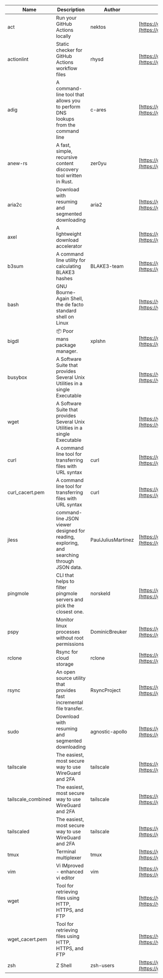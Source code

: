 | Name | Description | Author | WebURL | Repository | Stars | Version | Updated | Size | SHA256SUM | B3SUM | Source | Language | License |
| ---- | ----------- | ------ | ------ | ---------- | ----- | ------- | ------- | ---- | --- | ------|------ | -------- | ------- |
| act | Run your GitHub Actions locally | nektos | [https://github.com/nektos/act](https://github.com/nektos/act) | [https://github.com/nektos/act](https://github.com/nektos/act) | 52264 | v0.2.64 | 2024-07-11T14:29:34Z |  | e405ae63c997be75c9cfedd740ce1199330cc38ffee2f525220d15efcbd8aeee | fd4c957473851ebbb3da65314749318bbe5a639ccaa448e201c0c38f0a041877 | https://bin.ajam.dev/arm64_v8a_Android/act | Go | MIT License |
| actionlint | Static checker for GitHub Actions workflow files | rhysd | [https://github.com/rhysd/actionlint](https://github.com/rhysd/actionlint) | [https://github.com/rhysd/actionlint](https://github.com/rhysd/actionlint) | 2577 | v1.7.1 | 2024-07-02T09:12:41Z |  | 0a8c17b2b3208f327d5b0cd9c94910312f223f58905eba8a664f89bc28c493cd | cbab1cc80aaa8066aabb9d01534dc1d34cba475e6cb3679d520b8f98fbcb6d8e | https://bin.ajam.dev/arm64_v8a_Android/actionlint | Go | MIT License |
| adig | A command-line tool that allows you to perform DNS lookups from the command line | c-ares | [https://github.com/c-ares/c-ares](https://github.com/c-ares/c-ares) | [https://github.com/c-ares/c-ares](https://github.com/c-ares/c-ares) | 1806 | v1.32.1 | 2024-07-12T20:38:04Z |  | 8841875037cc939f1987e7533aa542c0dfadcfee5b85db6582f9bf05c2d2069d | 4e5b8e492df672c417323e49ee8d34e70c8af51b4b3b92f0403f9d05652d9994 | https://bin.ajam.dev/arm64_v8a_Android/adig | C | MIT License |
| anew-rs | A fast, simple, recursive content discovery tool written in Rust. | zer0yu | [https://github.com/zer0yu/anew](https://github.com/zer0yu/anew) | [https://github.com/zer0yu/anew](https://github.com/zer0yu/anew) | 12 | v0.1.0 | 2024-05-08T12:29:15Z |  | 4398ef8f62aaff8169bae9ee6c86e1ac35191b4f1bd5464ea7c95aec8c33598d | 41c00fbad0a78bebc8700edfbd5cec1b6c49f8b9d44ce39e5d17393a7ac5ae6d | https://bin.ajam.dev/arm64_v8a_Android/anew-rs | Rust | MIT License |
| aria2c | Download with resuming and segmented downloading | aria2 | [https://github.com/aria2/aria2](https://github.com/aria2/aria2) | [https://github.com/aria2/aria2](https://github.com/aria2/aria2) | 34201 | release-1.37.0 | 2024-06-30T12:47:39Z |  | 87fe9c669ca80a411364c3a3f94bbbc7ae4f0d06e7150d56f6fa63a8b9894fc5 | 1488402fda590685015d91cc25e08f424be59320f9162b15036447eab37eac2f | https://bin.ajam.dev/arm64_v8a_Android/aria2c | C++ | GNU General Public License v2.0 |
| axel | A lightweight download accelerator |  | [https://github.com/axel/axel](https://github.com/axel/axel) | [https://github.com/axel/axel](https://github.com/axel/axel) |  |  |  |  | 0fa350dce2be93e91a5502fdc97c3411811a00a1601cb65dc8a3bec906c00d04 | 9ac4517618a8c7f057ec37ad91424ee95ce15209319541501b09ac4b7fb533ee | https://bin.ajam.dev/arm64_v8a_Android/axel |  |  |
| b3sum | A command line utility for calculating BLAKE3 hashes | BLAKE3-team | [https://github.com/BLAKE3-team/BLAKE3](https://github.com/BLAKE3-team/BLAKE3) | [https://github.com/BLAKE3-team/BLAKE3](https://github.com/BLAKE3-team/BLAKE3) | 4939 | 1.5.2 | 2024-07-12T17:20:30Z |  | 244584dfb2f9a36e51ff1e85a31d2fd56c1085918e171346c91d7518552d4dca | 6dbae4bb2a7b853915867e345576bc8287cf89a5ccac85e23afc1e54164ee9b5 | https://bin.ajam.dev/arm64_v8a_Android/b3sum | Assembly | Apache License 2.0 |
| bash | GNU Bourne-Again Shell, the de facto standard shell on Linux |  | [https://www.bash.ws/](https://www.bash.ws/) | []() |  |  |  |  | e32e3771844a60684333e8365abaf29bd5725fe2ee57f91a8f18e4de2c42b588 | 0f549a7937ff3a6cb473e40f14ac4eb9927ccfe82e30f3d5b1a15d8e07833fbf | https://bin.ajam.dev/arm64_v8a_Android/bash |  |  |
| bigdl | 📦 Poor mans package manager. | xplshn | [https://github.com/xplshn/bigdl](https://github.com/xplshn/bigdl) | [https://github.com/xplshn/bigdl](https://github.com/xplshn/bigdl) | 8 | 1.6.9 | 2024-07-11T17:00:59Z |  | c5047fc6877fbcfff8d23f40fb31bf3fc996ddc9bda4a52d8184682d64c23271 | deff3968b1715730ad2a8debbcf54b082495f4262abc057dc42adf25fb6b2ca0 | https://bin.ajam.dev/arm64_v8a_Android/bigdl | Go | Other |
| busybox | A Software Suite that provides Several Unix Utilities in a single Executable |  | [https://www.busybox.net/](https://www.busybox.net/) | []() |  |  |  |  | 5dfd13f45846960aa9fbe11557e7ae38afecd656077048cb7f6c1065fdd64444 | 52e1652b9ed45b2852b123a43c7ee6f094e242963c099411e35d9c6f3279e199 | https://bin.ajam.dev/arm64_v8a_Android/busybox |  |  |
| wget | A Software Suite that provides Several Unix Utilities in a single Executable |  | [https://www.busybox.net/](https://www.busybox.net/) | []() |  |  |  |  | ed40ba598dfa2f84d0abac2ad37a65b4ad7cedb1be841d684041076ad545475b | d931aaa89267558367d24726805e7110b71ebb476d6852cdda1d71bf5bb455cf | https://bin.ajam.dev/arm64_v8a_Android/wget |  |  |
| curl | A command line tool for transferring files with URL syntax | curl | [https://github.com/curl/curl](https://github.com/curl/curl) | [https://github.com/curl/curl](https://github.com/curl/curl) | 34852 | curl-8_8_0 | 2024-07-12T18:47:33Z |  | 9c4aa5a09c7086e04813aa991ad996ef6b8968ae4c7556ba7a0467ea0497a6ab | 6d0555aeb5ca558f5226d5979ee2a5cacb71e20660645f7392e9beebfa0f7687 | https://bin.ajam.dev/arm64_v8a_Android/curl | C | Other |
| curl_cacert.pem | A command line tool for transferring files with URL syntax | curl | [https://github.com/curl/curl](https://github.com/curl/curl) | [https://github.com/curl/curl](https://github.com/curl/curl) | 34852 | curl-8_8_0 | 2024-07-12T18:47:33Z |  | 1bf458412568e134a4514f5e170a328d11091e071c7110955c9884ed87972ac9 | d0993af134271f1511e1b5f01a2bfe216d4bf22d8c5d0f9cd60f9f6b9626d65e | https://bin.ajam.dev/arm64_v8a_Android/curl_cacert.pem | C | Other |
| jless | command-line JSON viewer designed for reading, exploring, and searching through JSON data. | PaulJuliusMartinez | [https://github.com/PaulJuliusMartinez/jless](https://github.com/PaulJuliusMartinez/jless) | [https://github.com/PaulJuliusMartinez/jless](https://github.com/PaulJuliusMartinez/jless) | 4613 | v0.9.0 | 2024-06-01T20:34:10Z |  | 23718272c685d8f0d085e22aaefb39acae91d95936011e8c8512443c9d140796 | 90d9e869047e75d2b8be16ffd3e0bcf8942704be311cbcf5c963d2573a66270d | https://bin.ajam.dev/arm64_v8a_Android/jless | Rust | MIT License |
| pingmole | CLI that helps to filter pingmole servers and pick the closest one. | norskeld | [https://github.com/norskeld/pingmole](https://github.com/norskeld/pingmole) | [https://github.com/norskeld/pingmole](https://github.com/norskeld/pingmole) | 4 |  | 2024-04-16T11:28:34Z |  | d100ec79314586f271d0cff170eee8c1018ba81ad7820840558854cd190c94b6 | c867315bd673cf93077c963359f97d91b8a2e3c267a28dff86560886c94d88c5 | https://bin.ajam.dev/arm64_v8a_Android/pingmole | Rust | MIT License |
| pspy | Monitor linux processes without root permissions | DominicBreuker | [https://github.com/DominicBreuker/pspy](https://github.com/DominicBreuker/pspy) | [https://github.com/DominicBreuker/pspy](https://github.com/DominicBreuker/pspy) | 4747 | v1.2.1 | 2023-01-17T21:09:22Z |  | bb1352910c94134dd84e6acc1db03d3fd6ba4b72feec9bfe3a86b1f4dd32fbc8 | e59533ce3537473836963b0b2ef78ff3f150df3a4da282edfc3ad2ae6097efc5 | https://bin.ajam.dev/arm64_v8a_Android/pspy | Go | GNU General Public License v3.0 |
| rclone | Rsync for cloud storage | rclone | [https://github.com/rclone/rclone](https://github.com/rclone/rclone) | [https://github.com/rclone/rclone](https://github.com/rclone/rclone) | 45088 | v1.67.0 | 2024-07-10T14:44:43Z |  | dc308509d22d57bb190d3ec8921f432fa6322a7118035f7be734eac4f03a690b | 68ef630fccc072c29a11832d04cac23da135bc6dcca8fe7c81dcd773b4550157 | https://bin.ajam.dev/arm64_v8a_Android/rclone | Go | MIT License |
| rsync | An open source utility that provides fast incremental file transfer. | RsyncProject | [https://github.com/WayneD/rsync](https://github.com/WayneD/rsync) | [https://github.com/WayneD/rsync](https://github.com/WayneD/rsync) | 2517 | v3.3.0 | 2024-07-06T04:30:43Z |  | fcb386bd955ae68829b8d72b48d7c207bd825a20fa242154a442d2788e10ec56 | 7eb41272790f514550f1bb741a44a0f858e811b2706973b32a3b725d4cb4514e | https://bin.ajam.dev/arm64_v8a_Android/rsync | C | Other |
| sudo | Download with resuming and segmented downloading | agnostic-apollo | [https://github.com/agnostic-apollo/sudo](https://github.com/agnostic-apollo/sudo) | [https://github.com/agnostic-apollo/sudo](https://github.com/agnostic-apollo/sudo) | 83 | v0.2.0 | 2021-04-10T21:03:10Z |  | 9e56787b3ca489a9eb9e3a64f54944aa92c728d18576972ef7ef6bb10ca6462c | 261a7ec6cf5ed2fbc82f8128f2583eda7faeb8939b9e08143046f0b046e504ae | https://bin.ajam.dev/arm64_v8a_Android/sudo | Shell | MIT License |
| tailscale | The easiest, most secure way to use WireGuard and 2FA | tailscale | [https://github.com/tailscale/tailscale](https://github.com/tailscale/tailscale) | [https://github.com/tailscale/tailscale](https://github.com/tailscale/tailscale) | 17614 | v1.68.2 | 2024-07-12T20:45:51Z |  | 85d64dd1a3493210800071ae5b377480b479daff9a0b0f7448fc5889419e407f | 8c4449333600ec2b695113f3c13715fb164336a25ce1ce0dfe0315ae6474a262 | https://bin.ajam.dev/arm64_v8a_Android/tailscale | Go | BSD 3-Clause New or Revised License |
| tailscale_combined | The easiest, most secure way to use WireGuard and 2FA | tailscale | [https://github.com/tailscale/tailscale](https://github.com/tailscale/tailscale) | [https://github.com/tailscale/tailscale](https://github.com/tailscale/tailscale) | 17614 | v1.68.2 | 2024-07-12T20:45:51Z |  | 3c364ce5c08090f9f0d7511c2c8266c556d7b576700721b842ec735617d483d9 | 57a09e13f57db0650c060f22991d5518a40ec739a377171477921b4498b1c521 | https://bin.ajam.dev/arm64_v8a_Android/tailscale_combined | Go | BSD 3-Clause New or Revised License |
| tailscaled | The easiest, most secure way to use WireGuard and 2FA | tailscale | [https://github.com/tailscale/tailscale](https://github.com/tailscale/tailscale) | [https://github.com/tailscale/tailscale](https://github.com/tailscale/tailscale) | 17614 | v1.68.2 | 2024-07-12T20:45:51Z |  | 0957b365ce87dde24f726d48346f6ca89e345cf8bad21122547408a8e00ad047 | c84d966c4e173afe3a2e9400d2e75d80b9c6826089d4cec74433e7da63c20085 | https://bin.ajam.dev/arm64_v8a_Android/tailscaled | Go | BSD 3-Clause New or Revised License |
| tmux | Terminal multiplexer | tmux | [https://github.com/tmux/tmux](https://github.com/tmux/tmux) | [https://github.com/tmux/tmux](https://github.com/tmux/tmux) | 33825 | 3.4 | 2024-07-12T18:26:44Z |  | ecb58d647cd2c4940b2152523efa6ebabd896f7bc776b4f5de9000ebc348ba59 | ea4bf3c57066a4b2b1fbfc3ccd53811ecdf96f786cb979315f15e16202f9698d | https://bin.ajam.dev/arm64_v8a_Android/tmux | C | Other |
| vim | Vi IMproved - enhanced vi editor | vim | [https://github.com/vim/vim](https://github.com/vim/vim) | [https://github.com/vim/vim](https://github.com/vim/vim) | 35603 | v9.1.0573 | 2024-07-12T18:30:56Z |  | f29af13d962be8bf5b5cf4866497c6f8156669e43332a8401491a2547dd48a90 | 426b8f4fbbaa3c93698129e223905475dc0ff2f44c6138e81192b0eda06f3524 | https://bin.ajam.dev/arm64_v8a_Android/vim | Vim Script | Vim License |
| wget | Tool for retrieving files using HTTP, HTTPS, and FTP |  | [https://www.gnu.org/software/wget/](https://www.gnu.org/software/wget/) | []() |  |  |  |  | ed40ba598dfa2f84d0abac2ad37a65b4ad7cedb1be841d684041076ad545475b | d931aaa89267558367d24726805e7110b71ebb476d6852cdda1d71bf5bb455cf | https://bin.ajam.dev/arm64_v8a_Android/wget |  |  |
| wget_cacert.pem | Tool for retrieving files using HTTP, HTTPS, and FTP |  | [https://www.gnu.org/software/wget/](https://www.gnu.org/software/wget/) | []() |  |  |  |  | 1bf458412568e134a4514f5e170a328d11091e071c7110955c9884ed87972ac9 | d0993af134271f1511e1b5f01a2bfe216d4bf22d8c5d0f9cd60f9f6b9626d65e | https://bin.ajam.dev/arm64_v8a_Android/wget_cacert.pem |  |  |
| zsh | Z Shell | zsh-users | [https://github.com/zsh-users/zsh](https://github.com/zsh-users/zsh) | [https://github.com/zsh-users/zsh](https://github.com/zsh-users/zsh) | 3539 | zsh-5.9 | 2024-07-04T03:01:37Z |  | deab51c4a78d775fc21dfa9c59bc92727103b65b4b70ef419673546318342b64 | 9d184c3482f15021494ee12ec0641ecbf00830d9264bf08df7f95b7802252535 | https://bin.ajam.dev/arm64_v8a_Android/zsh | C | Other |
